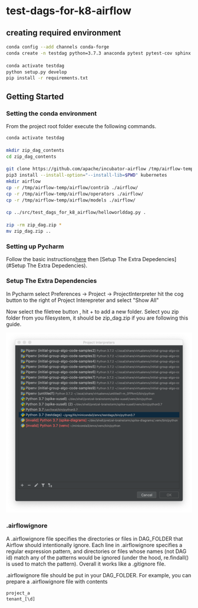 # test-dags-for-k8-airflow

## creating required environment

```bash
conda config --add channels conda-forge
conda create -n testdag python=3.7.3 anaconda pytest pytest-cov sphinx

conda activate testdag
python setup.py develop
pip install -r requirements.txt
```

## Getting Started

### Setting the conda environment

From the project root folder execute the following commands.

```bash
conda activate testdag

mkdir zip_dag_contents
cd zip_dag_contents

git clone https://github.com/apache/incubator-airflow /tmp/airflow-temp
pip3 install --install-option="--install-lib=$PWD" kubernetes
mkdir airflow
cp -r /tmp/airflow-temp/airflow/contrib ./airflow/
cp -r /tmp/airflow-temp/airflow/operators ./airflow/
cp -r /tmp/airflow-temp/airflow/models ./airflow/

cp ../src/test_dags_for_k8_airflow/helloworlddag.py .

zip -rm zip_dag.zip *
mv zip_dag.zip ..

```

### Setting up Pycharm

Follow the basic instructions[here](https://github.com/shellagilehub/pretzel-brainstorm/blob/master/development-workflow/using-git-with-pycharm.md)
then [Setup The Extra Depedencies](#Setup The Extra Depedencies).

### Setup The Extra Dependencies

In Pycharm select Preferences -> Project -> ProjectInterpreter
hit the cog button to the right of Project Interepreter and select "Show All"

Now select the filetree button , hit + to add a new folder.
Select you zip folder from you filesystem, it should be zip_dag.zip if you are following
this guide.

![adding zip to python path](./docs/_static/images/addziptopythonpath.png)

### .airflowignore

A .airflowignore file specifies the directories or files in DAG_FOLDER that Airflow
should intentionally ignore. Each line in .airflowignore specifies a regular expression
pattern, and directories or files whose names (not DAG id) match any of the patterns
would be ignored (under the hood, re.findall() is used to match the pattern). Overall
it works like a .gitignore file.

.airflowignore file should be put in your DAG_FOLDER. For example,
you can prepare a .airflowignore file with contents

```apacheconf
project_a
tenant_[\d]
```
